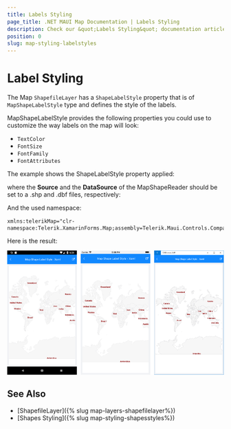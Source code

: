 ```yaml
---
title: Labels Styling
page_title: .NET MAUI Map Documentation | Labels Styling
description: Check our &quot;Labels Styling&quot; documentation article for Telerik Map for .NET MAUI control.
position: 0
slug: map-styling-labelstyles
---
```


# Label Styling

The Map `ShapefileLayer` has a `ShapeLabelStyle` property that is of `MapShapeLabelStyle` type and defines the style of the labels.

MapShapeLabelStyle provides the following properties you could use to customize the way labels on the map will look:

* `TextColor`
* `FontSize`
* `FontFamily`
* `FontAttributes`

The example shows the ShapeLabelStyle property applied:

<snippet id='map-styling-shapelabelstyle' />

where the **Source** and the **DataSource** of the MapShapeReader should be set to a .shp and .dbf files, respectively:

<snippet id='map-interactionmode-settintsource' />

And the used namespace:

```XAML
xmlns:telerikMap="clr-namespace:Telerik.XamarinForms.Map;assembly=Telerik.Maui.Controls.Compatibility"
```

Here is the result:

![Map Labels Styling](../images/map_styling_labelsstyle.png)

## See Also

- [ShapefileLayer]({% slug map-layers-shapefilelayer%})
- [Shapes Styling]({% slug map-styling-shapesstyles%})
